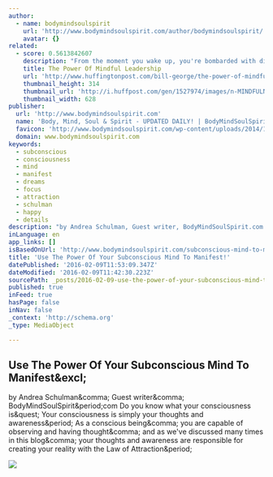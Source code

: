 ```yaml
---
author:
  - name: bodymindsoulspirit
    url: 'http://www.bodymindsoulspirit.com/author/bodymindsoulspirit/'
    avatar: {}
related:
  - score: 0.5613842607
    description: "From the moment you wake up, you're bombarded with distractions. Emails clog your inbox, requests pile up, and notifications flicker in the background. Within moments your attention is scattered. Given the realities of today's 24/7 world, how do great leaders slow down and focus in order to make thoughtful decisions?"
    title: The Power Of Mindful Leadership
    url: 'http://www.huffingtonpost.com/bill-george/the-power-of-mindful-lead_b_7878482.html'
    thumbnail_height: 314
    thumbnail_url: 'http://i.huffpost.com/gen/1527974/images/n-MINDFULNESS-PRACTICE-628x314.jpg'
    thumbnail_width: 628
publisher:
  url: 'http://www.bodymindsoulspirit.com'
  name: 'Body, Mind, Soul & Spirit - UPDATED DAILY! | BodyMindSoulSpirit.com'
  favicon: 'http://www.bodymindsoulspirit.com/wp-content/uploads/2014/10/favicon1.png'
  domain: www.bodymindsoulspirit.com
keywords:
  - subconscious
  - consciousness
  - mind
  - manifest
  - dreams
  - focus
  - attraction
  - schulman
  - happy
  - details
description: "by Andrea Schulman, Guest writer, BodyMindSoulSpirit.com Do you know what your consciousness is? Your consciousness is simply your thoughts and awareness. As a conscious being, you are capable of observing and having thought, and as we've discussed many times in this blog, your thoughts and awareness are responsible for creating your reality with the Law of Attraction."
inLanguage: en
app_links: []
isBasedOnUrl: 'http://www.bodymindsoulspirit.com/subconscious-mind-to-manifest/'
title: 'Use The Power Of Your Subconscious Mind To Manifest!'
datePublished: '2016-02-09T11:53:09.347Z'
dateModified: '2016-02-09T11:42:30.223Z'
sourcePath: _posts/2016-02-09-use-the-power-of-your-subconscious-mind-to-manifest.md
published: true
inFeed: true
hasPage: false
inNav: false
_context: 'http://schema.org'
_type: MediaObject

---
```

<article style=""><h1>Use The Power Of Your Subconscious Mind To Manifest&amp;excl;</h1><p>by Andrea Schulman&amp;comma; Guest writer&amp;comma; BodyMindSoulSpirit&amp;period;com Do you know what your consciousness is&amp;quest; Your consciousness is simply your thoughts and awareness&amp;period; As a conscious being&amp;comma; you are capable of observing and having thought&amp;comma; and as we've discussed many times in this blog&amp;comma; your thoughts and awareness are responsible for creating your reality with the Law of Attraction&amp;period;</p><img src="http://www.bodymindsoulspirit.com/wp-content/uploads/2016/01/fdhdfa.jpg" /></article>